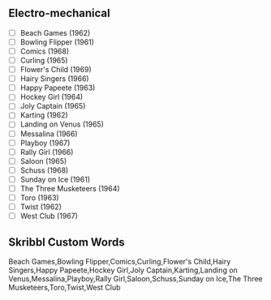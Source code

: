 ## Electro-mechanical
- [ ] Beach Games (1962)
- [ ] Bowling Flipper (1961)
- [ ] Comics (1968)
- [ ] Curling (1965)
- [ ] Flower's Child (1969)
- [ ] Hairy Singers (1966)
- [ ] Happy Papeete (1963)
- [ ] Hockey Girl (1964)
- [ ] Joly Captain (1965)
- [ ] Karting (1962)
- [ ] Landing on Venus (1965)
- [ ] Messalina (1966)
- [ ] Playboy (1967)
- [ ] Rally Girl (1966)
- [ ] Saloon (1965)
- [ ] Schuss (1968)
- [ ] Sunday on Ice (1961)
- [ ] The Three Musketeers (1964)
- [ ] Toro (1963)
- [ ] Twist (1962)
- [ ] West Club (1967)
## Skribbl Custom Words
Beach Games,Bowling Flipper,Comics,Curling,Flower's Child,Hairy Singers,Happy Papeete,Hockey Girl,Joly Captain,Karting,Landing on Venus,Messalina,Playboy,Rally Girl,Saloon,Schuss,Sunday on Ice,The Three Musketeers,Toro,Twist,West Club